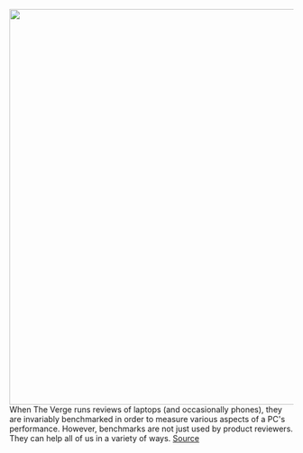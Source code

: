 <img src='https://cdn.vox-cdn.com/thumbor/UpBDfwx4K0cAxdc7nyV1cpWisWs=/0x0:2040x1360/1200x800/filters:focal(857x517:1183x843)/cdn.vox-cdn.com/uploads/chorus_image/image/71023942/cfaulkner_141231_5182_0015.0.jpg' width='700px' /><br/>
When The Verge runs reviews of laptops (and occasionally phones), they are invariably benchmarked in order to measure various aspects of a PC's performance. However, benchmarks are not just used by product reviewers. They can help all of us in a variety of ways.
<a href='https://www.theverge.com/23185394/benchmarks-testing-pcs-gaming-how-to'> Source <a/>
